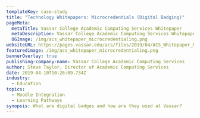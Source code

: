 ```yaml
---
templateKey: case-study
title: "Technology Whitepapers: Microcredentials (Digital Badging)"
pageMeta:
  metaTitle: Vassar College Academic Computing Services Whitepaper
  metaDescription: Vassar College Academic Computing Services Whitepaper
  OGImage: /img/acs_whitepaper_microcredentialing.png
websiteURL: https://pages.vassar.edu/acs/files/2019/04/ACS_Whitepaper_Microcredentialing.pdf
featuredimage: /img/acs_whitepaper_microcredentialing.png
bannerOverlay: true
publishing-company-name: Vassar College Academic Computing Services
author: Steve Taylor, Director of Academic Computing Services
date: 2019-04-10T10:26:09.734Z
industry:
  - Education
topics:
  - Moodle Integration
  - Learning Pathways
synopsis: What are digital badges and how are they used at Vassar?
---
```

